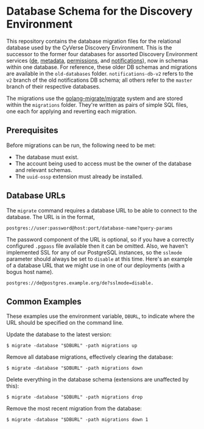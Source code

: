 # Database Schema for the Discovery Environment

This repository contains the database migration files for the relational database used by the CyVerse Discovery Environment. This is the successor to the former four databases for assorted Discovery Environment services ([de][1], [metadata][2], [permissions][3], and [notifications][4]), now in schemas within one database. For reference, these older DB schemas and migrations are available in the `old-databases` folder. `notifications-db-v2` refers to the `v2` branch of the old notifications DB schema; all others refer to the `master` branch of their respective databases.

The migrations use the [golang-migrate/migrate][5] system and are stored within the `migrations` folder. They're written as pairs of simple SQL files, one each for applying and reverting each migration.

## Prerequisites

Before migrations can be run, the following need to be met:

- The database must exist.
- The account being used to access must be the owner of the database and relevant schemas.
- The `uuid-ossp` extension must already be installed.

## Database URLs

The `migrate` command requires a database URL to be able to connect to the database. The URL is in the format,

```
postgres://user:password@host:port/database-name?query-params
```

The password component of the URL is optional, so if you have a correctly configured `.pgpass` file available then it
can be omitted. Also, we haven't implemented SSL for any of our PostgreSQL instances, so the `sslmode` parameter should
always be set to `disable` at this time. Here's an example of a database URL that we might use in one of our deployments
(with a bogus host name).

```
postgres://de@postgres.example.org/de?sslmode=disable.
```

## Common Examples

These examples use the environment variable, `DBURL`, to indicate where the URL should be specified on the command line.

Update the database to the latest version:

```
$ migrate -database "$DBURL" -path migrations up
```

Remove all database migrations, effectively clearing the database:

```
$ migrate -database "$DBURL" -path migrations down
```

Delete everything in the database schema (extensions are unaffected by this):

```
$ migrate -database "$DBURL" -path migrations drop
```

Remove the most recent migration from the database:

```
$ migrate -database "$DBURL" -path migrations down 1
```

[1]: https://github.com/cyverse-de/de-db
[2]: https://github.com/cyverse-de/metadata-db
[3]: https://github.com/cyverse-de/permissions-db
[4]: https://github.com/cyverse-de/notifications-db
[5]: https://github.com/golang-migrate/migrate
